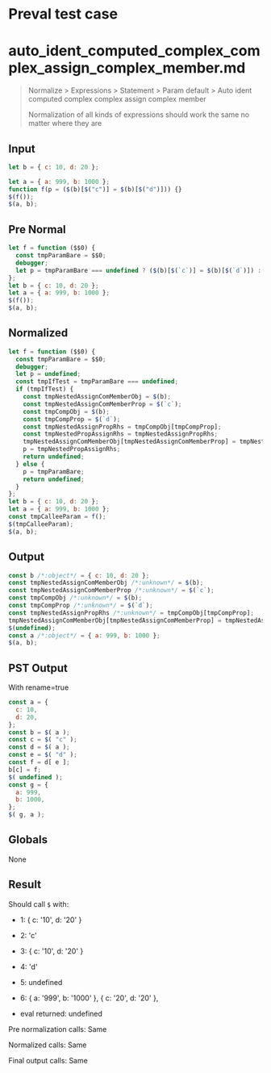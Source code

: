 # Preval test case

# auto_ident_computed_complex_complex_assign_complex_member.md

> Normalize > Expressions > Statement > Param default > Auto ident computed complex complex assign complex member
>
> Normalization of all kinds of expressions should work the same no matter where they are

## Input

`````js filename=intro
let b = { c: 10, d: 20 };

let a = { a: 999, b: 1000 };
function f(p = ($(b)[$("c")] = $(b)[$("d")])) {}
$(f());
$(a, b);
`````

## Pre Normal


`````js filename=intro
let f = function ($$0) {
  const tmpParamBare = $$0;
  debugger;
  let p = tmpParamBare === undefined ? ($(b)[$(`c`)] = $(b)[$(`d`)]) : tmpParamBare;
};
let b = { c: 10, d: 20 };
let a = { a: 999, b: 1000 };
$(f());
$(a, b);
`````

## Normalized


`````js filename=intro
let f = function ($$0) {
  const tmpParamBare = $$0;
  debugger;
  let p = undefined;
  const tmpIfTest = tmpParamBare === undefined;
  if (tmpIfTest) {
    const tmpNestedAssignComMemberObj = $(b);
    const tmpNestedAssignComMemberProp = $(`c`);
    const tmpCompObj = $(b);
    const tmpCompProp = $(`d`);
    const tmpNestedAssignPropRhs = tmpCompObj[tmpCompProp];
    const tmpNestedPropAssignRhs = tmpNestedAssignPropRhs;
    tmpNestedAssignComMemberObj[tmpNestedAssignComMemberProp] = tmpNestedPropAssignRhs;
    p = tmpNestedPropAssignRhs;
    return undefined;
  } else {
    p = tmpParamBare;
    return undefined;
  }
};
let b = { c: 10, d: 20 };
let a = { a: 999, b: 1000 };
const tmpCalleeParam = f();
$(tmpCalleeParam);
$(a, b);
`````

## Output


`````js filename=intro
const b /*:object*/ = { c: 10, d: 20 };
const tmpNestedAssignComMemberObj /*:unknown*/ = $(b);
const tmpNestedAssignComMemberProp /*:unknown*/ = $(`c`);
const tmpCompObj /*:unknown*/ = $(b);
const tmpCompProp /*:unknown*/ = $(`d`);
const tmpNestedAssignPropRhs /*:unknown*/ = tmpCompObj[tmpCompProp];
tmpNestedAssignComMemberObj[tmpNestedAssignComMemberProp] = tmpNestedAssignPropRhs;
$(undefined);
const a /*:object*/ = { a: 999, b: 1000 };
$(a, b);
`````

## PST Output

With rename=true

`````js filename=intro
const a = {
  c: 10,
  d: 20,
};
const b = $( a );
const c = $( "c" );
const d = $( a );
const e = $( "d" );
const f = d[ e ];
b[c] = f;
$( undefined );
const g = {
  a: 999,
  b: 1000,
};
$( g, a );
`````

## Globals

None

## Result

Should call `$` with:
 - 1: { c: '10', d: '20' }
 - 2: 'c'
 - 3: { c: '10', d: '20' }
 - 4: 'd'
 - 5: undefined
 - 6: 
  { a: '999', b: '1000' },
  { c: '20', d: '20' },

 - eval returned: undefined

Pre normalization calls: Same

Normalized calls: Same

Final output calls: Same
